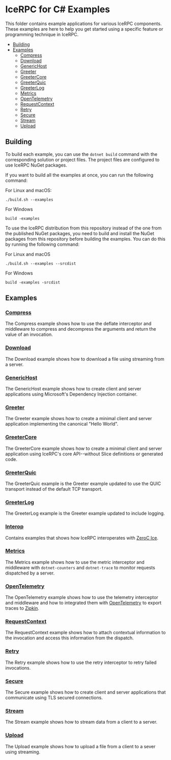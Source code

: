 # IceRPC for C# Examples

This folder contains example applications for various IceRPC components. These examples are here to help you get
started using a specific feature or programming technique in IceRPC.

- [Building](#building)
- [Examples](#examples)
  * [Compress](#compress)
  * [Download](#download)
  * [GenericHost](#generichost)
  * [Greeter](#greeter)
  * [GreeterCore](#greetercore)
  * [GreeterQuic](#greeterquic)
  * [GreeterLog](#greeterlog)
  * [Metrics](#metrics)
  * [OpenTelemetry](#opentelemetry)
  * [RequestContext](#requestcontext)
  * [Retry](#retry)
  * [Secure](#secure)
  * [Stream](#stream)
  * [Upload](#upload)

## Building

To build each example, you can use the `dotnet build` command with the corresponding solution or project
files. The project files are configured to use IceRPC NuGet packages.

If you want to build all the examples at once, you can run the following command:

For Linux and macOS:

```shell
./build.sh --examples
```

For Windows

```shell
build -examples
```

To use the IceRPC distribution from this repository instead of the one from the published NuGet packages, you need to
build and install the NuGet packages from this repository before building the examples. You can do this by running the
following command:

For Linux and macOS

```shell
./build.sh --examples --srcdist
```

For Windows

```shell
build -examples -srcdist
```

## Examples

### [Compress](./Compress/)

The Compress example shows how to use the deflate interceptor and middleware to compress and decompress the arguments
and return the value of an invocation.

### [Download](./Download/)

The Download example shows how to download a file using streaming from a server.

### [GenericHost](./GenericHost/)

The GenericHost example shows how to create client and server applications using Microsoft's Dependency Injection
container.

### [Greeter](./Greeter/)

The Greeter example shows how to create a minimal client and server application implementing the canonical "Hello World".

### [GreeterCore](./GreeterCore/)

The GreeterCore example shows how to create a minimal client and server application using IceRPC's core API--without
Slice definitions or generated code.

### [GreeterQuic](./GreeterQuic/)

The GreeterQuic example is the Greeter example updated to use the QUIC transport instead of the default TCP transport.

### [GreeterLog](./GreeterLog/)

The GreeterLog example is the Greeter example updated to include logging.

### [Interop](./Interop/)

Contains examples that shows how IceRPC interoperates with [ZeroC Ice][1].

### [Metrics](./Metrics/)

The Metrics example shows how to use the metric interceptor and middleware with `dotnet-counters` and `dotnet-trace` to
monitor requests dispatched by a server.

### [OpenTelemetry](./OpenTelemetry/)

The OpenTelemetry example shows how to use the telemetry interceptor and middleware and how to integrated them with
[OpenTelemetry](https://opentelemetry.io/) to export traces to [Zipkin][2].

### [RequestContext](./RequestContext/)

The RequestContext example shows how to attach contextual information to the invocation and access this information from
the dispatch.

### [Retry](./Retry/)

The Retry example shows how to use the retry interceptor to retry failed invocations.

### [Secure](./Secure/)

The Secure example shows how to create client and server applications that communicate using TLS secured connections.

### [Stream](./Stream/)

The Stream example shows how to stream data from a client to a server.

### [Upload](./Upload/)

The Upload example shows how to upload a file from a client to a sever using streaming.

[1]: https://github.com/zeroc-ice/ice
[2]: https://zipkin.io/
